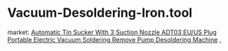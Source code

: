 # Vacuum-Desoldering-Iron.tool
market: [Automatic Tin Sucker With 3 Suction Nozzle ADT03 EU/US Plug Portable Electric Vacuum Soldering Remove Pump Desoldering Machine](https://www.aliexpress.us/item/3256804754348573.html) , [](https://www.aliexpress.us/item/3256805446225593.html)
